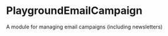 PlaygroundEmailCampaign
=======================

A module for managing email campaigns (including newsletters)
